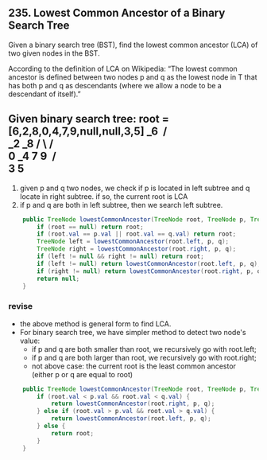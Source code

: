 ## 235. Lowest Common Ancestor of a Binary Search Tree

Given a binary search tree (BST), find the lowest common ancestor (LCA) of two given nodes in the BST.

According to the definition of LCA on Wikipedia: “The lowest common ancestor is defined between two nodes p and q as the lowest node in T that has both p and q as descendants (where we allow a node to be a descendant of itself).”

Given binary search tree:  root = [6,2,8,0,4,7,9,null,null,3,5]
​        _______6______
​       /              \
​    ___2__          ___8__
   /      \        /      \
   0      _4       7       9
​         /  \
​         3   5
​         
---
1. given p and q two nodes, we check if p is located in left subtree and q locate in right subtree. if so, the current root is LCA
2. if p and q are both in left subtree, then we search left subtree.


```java
    public TreeNode lowestCommonAncestor(TreeNode root, TreeNode p, TreeNode q) {
        if (root == null) return root;
        if (root.val == p.val || root.val == q.val) return root;
        TreeNode left = lowestCommonAncestor(root.left, p, q);
        TreeNode right = lowestCommonAncestor(root.right, p, q);
        if (left != null && right != null) return root;
        if (left != null) return lowestCommonAncestor(root.left, p, q);
        if (right != null) return lowestCommonAncestor(root.right, p, q);
        return null;
    }
```

### revise

* the above method is general form to find LCA. 
* For binary search tree, we have simpler method to detect two node's value:
  * if p and q are both smaller than root, we recursively go with root.left;
  * if p and q are both larger than root, we recursively go with root.right;
  * not above case: the current root is the least common ancestor (either p or q are equal to root)

```java
    public TreeNode lowestCommonAncestor(TreeNode root, TreeNode p, TreeNode q) {
        if (root.val < p.val && root.val < q.val) {
            return lowestCommonAncestor(root.right, p, q);
        } else if (root.val > p.val && root.val > q.val) {
            return lowestCommonAncestor(root.left, p, q);
        } else {
            return root;
        }
    }
```

